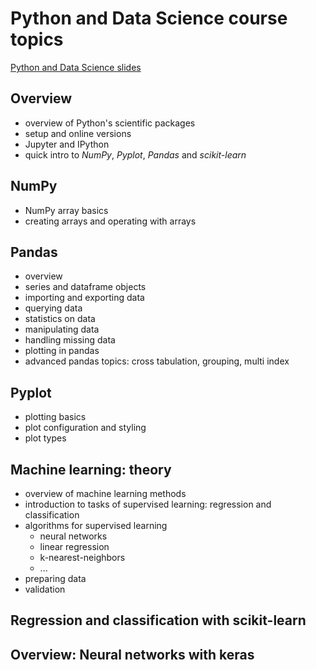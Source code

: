 # Python and Data Science course topics

[Python and Data Science slides](./python-and-data-science-all-en.html)

## Overview

- overview of Python's scientific packages
- setup and online versions
- Jupyter and IPython
- quick intro to _NumPy_, _Pyplot_, _Pandas_ and _scikit-learn_

## NumPy

- NumPy array basics
- creating arrays and operating with arrays

## Pandas

- overview
- series and dataframe objects
- importing and exporting data
- querying data
- statistics on data
- manipulating data
- handling missing data
- plotting in pandas
- advanced pandas topics: cross tabulation, grouping, multi index

## Pyplot

- plotting basics
- plot configuration and styling
- plot types

## Machine learning: theory

- overview of machine learning methods
- introduction to tasks of supervised learning: regression and classification
- algorithms for supervised learning
  - neural networks
  - linear regression
  - k-nearest-neighbors
  - ...
- preparing data
- validation

## Regression and classification with scikit-learn

## Overview: Neural networks with keras
